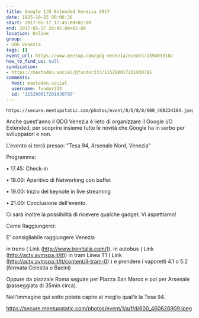 ```yaml
---
title: Google I/O Extended Venezia 2017
date: 1925-10-25 00:06:36
start: 2017-05-17 17:45:00+02:00
end: 2017-05-17 20:45:00+02:00
location: Online
group:
- GDG Venezia
tags: []
event_url: https://www.meetup.com/gdg-venezia/events/239405910/
how_to_find_us: null
syndication:
- https://mastodon.social/@fundor333/115290017201930795
comments:
  host: mastodon.social
  username: fundor333
  id: '115290017201930795'
---
```

    https://secure.meetupstatic.com/photos/event/8/5/8/8/600_460234184.jpeg

Anche quest'anno il GDG Venezia è lieto di organizzare il Google I/O Extended, per scoprire insieme tutte le novità che Google ha in serbo per sviluppatori e non.

L'evento si terrà presso: "Tesa 94, Arsenale Nord, Venezia"

Programma:

• 17.45: Check-in

• 18.00: Aperitivo di Networking con buffet

• 19.00: Inizio del keynote in live streaming

• 21.00: Conclusione dell'evento.

Ci sarà inoltre la possibilità di ricevere qualche gadget. Vi aspettiamo!

Come Raggiungerci:

E' consigliabile raggiungere Venezia

in treno ( Link (http://www.trenitalia.com/)),
in autobus ( Link (http://actv.avmspa.it/it))
in tram Linea T1 ( Link (http://actv.avmspa.it/it/content/il-tram-0) )
e prendere i vaporetti 4.1 o 5.2 (fermata Celestia o Bacini)

Oppure da piazzale Roma seguire per Piazza San Marco e poi per Arsenale (passeggiata di 35min circa).

Nell'immagine qui sotto potete capire al meglio qual'è la Tesa 94.

https://secure.meetupstatic.com/photos/event/1/a/f/d/600_460626909.jpeg
